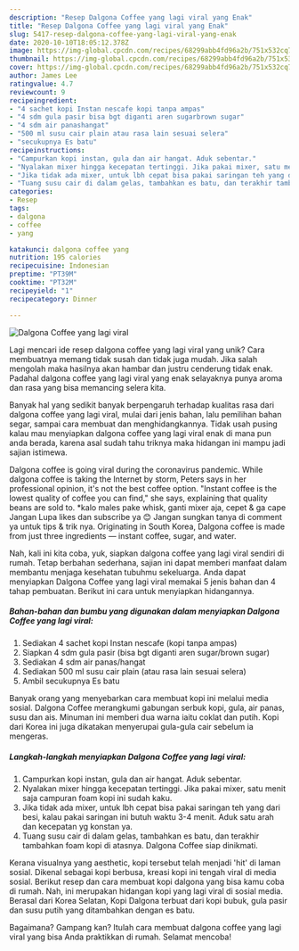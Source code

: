 ```yaml
---
description: "Resep Dalgona Coffee yang lagi viral yang Enak"
title: "Resep Dalgona Coffee yang lagi viral yang Enak"
slug: 5417-resep-dalgona-coffee-yang-lagi-viral-yang-enak
date: 2020-10-10T18:05:12.378Z
image: https://img-global.cpcdn.com/recipes/68299abb4fd96a2b/751x532cq70/dalgona-coffee-yang-lagi-viral-foto-resep-utama.jpg
thumbnail: https://img-global.cpcdn.com/recipes/68299abb4fd96a2b/751x532cq70/dalgona-coffee-yang-lagi-viral-foto-resep-utama.jpg
cover: https://img-global.cpcdn.com/recipes/68299abb4fd96a2b/751x532cq70/dalgona-coffee-yang-lagi-viral-foto-resep-utama.jpg
author: James Lee
ratingvalue: 4.7
reviewcount: 9
recipeingredient:
- "4 sachet kopi Instan nescafe kopi tanpa ampas"
- "4 sdm gula pasir bisa bgt diganti aren sugarbrown sugar"
- "4 sdm air panashangat"
- "500 ml susu cair plain atau rasa lain sesuai selera"
- "secukupnya Es batu"
recipeinstructions:
- "Campurkan kopi instan, gula dan air hangat. Aduk sebentar."
- "Nyalakan mixer hingga kecepatan tertinggi. Jika pakai mixer, satu menit saja campuran foam kopi ini sudah kaku."
- "Jika tidak ada mixer, untuk lbh cepat bisa pakai saringan teh yang dari besi, kalau pakai saringan ini butuh waktu 3-4 menit. Aduk satu arah dan kecepatan yg konstan ya."
- "Tuang susu cair di dalam gelas, tambahkan es batu, dan terakhir tambahkan foam kopi di atasnya. Dalgona Coffee siap dinikmati."
categories:
- Resep
tags:
- dalgona
- coffee
- yang

katakunci: dalgona coffee yang 
nutrition: 195 calories
recipecuisine: Indonesian
preptime: "PT39M"
cooktime: "PT32M"
recipeyield: "1"
recipecategory: Dinner

---
```



![Dalgona Coffee yang lagi viral](https://img-global.cpcdn.com/recipes/68299abb4fd96a2b/751x532cq70/dalgona-coffee-yang-lagi-viral-foto-resep-utama.jpg)

Lagi mencari ide resep dalgona coffee yang lagi viral yang unik? Cara membuatnya memang tidak susah dan tidak juga mudah. Jika salah mengolah maka hasilnya akan hambar dan justru cenderung tidak enak. Padahal dalgona coffee yang lagi viral yang enak selayaknya punya aroma dan rasa yang bisa memancing selera kita.

Banyak hal yang sedikit banyak berpengaruh terhadap kualitas rasa dari dalgona coffee yang lagi viral, mulai dari jenis bahan, lalu pemilihan bahan segar, sampai cara membuat dan menghidangkannya. Tidak usah pusing kalau mau menyiapkan dalgona coffee yang lagi viral enak di mana pun anda berada, karena asal sudah tahu triknya maka hidangan ini mampu jadi sajian istimewa.

Dalgona coffee is going viral during the coronavirus pandemic. While dalgona coffee is taking the Internet by storm, Peters says in her professional opinion, it&#39;s not the best coffee option. &#34;Instant coffee is the lowest quality of coffee you can find,&#34; she says, explaining that quality beans are sold to. *kalo males pake whisk, ganti mixer aja, cepet &amp; ga cape Jangan Lupa likes dan subscribe ya 😊 Jangan sungkan tanya di comment ya untuk tips &amp; trik nya. Originating in South Korea, Dalgona coffee is made from just three ingredients — instant coffee, sugar, and water.


Nah, kali ini kita coba, yuk, siapkan dalgona coffee yang lagi viral sendiri di rumah. Tetap berbahan sederhana, sajian ini dapat memberi manfaat dalam membantu menjaga kesehatan tubuhmu sekeluarga. Anda dapat menyiapkan Dalgona Coffee yang lagi viral memakai 5 jenis bahan dan 4 tahap pembuatan. Berikut ini cara untuk menyiapkan hidangannya.

<!--inarticleads1-->

##### Bahan-bahan dan bumbu yang digunakan dalam menyiapkan Dalgona Coffee yang lagi viral:

1. Sediakan 4 sachet kopi Instan nescafe (kopi tanpa ampas)
1. Siapkan 4 sdm gula pasir (bisa bgt diganti aren sugar/brown sugar)
1. Sediakan 4 sdm air panas/hangat
1. Sediakan 500 ml susu cair plain (atau rasa lain sesuai selera)
1. Ambil secukupnya Es batu


Banyak orang yang menyebarkan cara membuat kopi ini melalui media sosial. Dalgona Coffee merangkumi gabungan serbuk kopi, gula, air panas, susu dan ais. Minuman ini memberi dua warna iaitu coklat dan putih. Kopi dari Korea ini juga dikatakan menyerupai gula-gula cair sebelum ia mengeras. 

<!--inarticleads2-->

##### Langkah-langkah menyiapkan Dalgona Coffee yang lagi viral:

1. Campurkan kopi instan, gula dan air hangat. Aduk sebentar.
1. Nyalakan mixer hingga kecepatan tertinggi. Jika pakai mixer, satu menit saja campuran foam kopi ini sudah kaku.
1. Jika tidak ada mixer, untuk lbh cepat bisa pakai saringan teh yang dari besi, kalau pakai saringan ini butuh waktu 3-4 menit. Aduk satu arah dan kecepatan yg konstan ya.
1. Tuang susu cair di dalam gelas, tambahkan es batu, dan terakhir tambahkan foam kopi di atasnya. Dalgona Coffee siap dinikmati.


Kerana visualnya yang aesthetic, kopi tersebut telah menjadi &#39;hit&#39; di laman sosial. Dikenal sebagai kopi berbusa, kreasi kopi ini tengah viral di media sosial. Berikut resep dan cara membuat kopi dalgona yang bisa kamu coba di rumah. Nah, ini merupakan hidangan kopi yang lagi viral di sosial media. Berasal dari Korea Selatan, Kopi Dalgona terbuat dari kopi bubuk, gula pasir dan susu putih yang ditambahkan dengan es batu. 

Bagaimana? Gampang kan? Itulah cara membuat dalgona coffee yang lagi viral yang bisa Anda praktikkan di rumah. Selamat mencoba!
